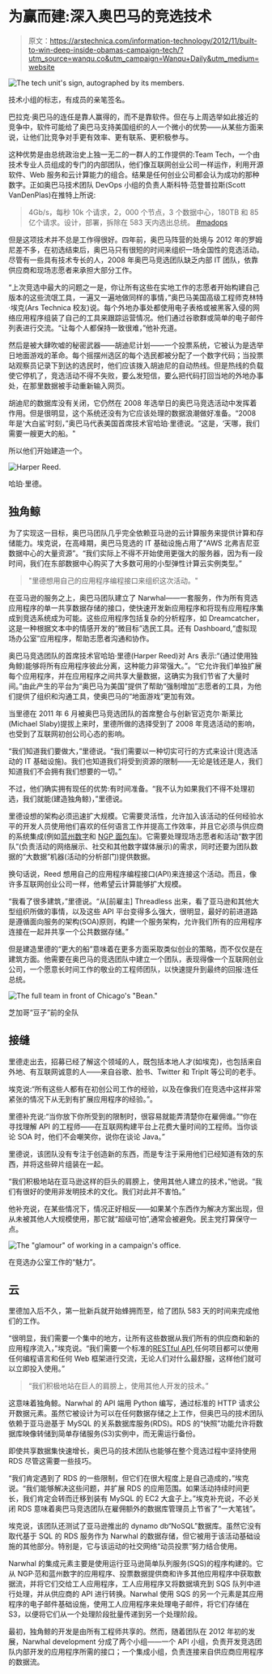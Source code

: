 # 为赢而建:深入奥巴马的竞选技术

> 原文：<https://arstechnica.com/information-technology/2012/11/built-to-win-deep-inside-obamas-campaign-tech/?utm_source=wanqu.co&utm_campaign=Wanqu+Daily&utm_medium=website>

![The tech unit's sign, autographed by its members.](img/69549e514964cd86fdab9dcf30591492.png)



技术小组的标志，有成员的亲笔签名。





巴拉克·奥巴马的连任是靠人赢得的，而不是靠软件。但在与上周选举如此接近的竞争中，软件可能给了奥巴马支持美国组织的人一个微小的优势——从某些方面来说，让他们比竞争对手更有效率、更有联系、更积极参与。

这种优势是由总统政治史上独一无二的一群人的工作提供的:Team Tech，一个由技术专业人员组成的专门的内部团队，他们像互联网创业公司一样运作，利用开源软件、Web 服务和云计算能力的组合。结果是任何创业公司都会认为成功的那种数字。正如奥巴马技术团队 DevOps 小组的负责人斯科特·范登普拉斯(Scott VanDenPlas)在推特上所说:

> 4Gb/s，每秒 10k 个请求，2，000 个节点，3 个数据中心，180TB 和 85 亿个请求。设计，部署，拆除在 583 天内选出总统。 [#madops](https://twitter.com/search?q=%23madops&src=hash)

但是这项技术并不总是工作得很好。四年前，奥巴马阵营的处境与 2012 年的罗姆尼差不多，在初选结束后，奥巴马只有很短的时间来组织一场全国性的竞选活动。尽管有一些具有技术专长的人，2008 年奥巴马竞选团队缺乏内部 IT 团队，依靠供应商和现场志愿者来承担大部分工作。

“上次竞选中最大的问题之一是，你让所有这些在实地工作的志愿者开始构建自己版本的这些流氓工具，一遍又一遍地做同样的事情，”奥巴马美国高级工程师克林特·埃克(Ars Technica 校友)说。每个外地办事处都使用电子表格或被黑客入侵的网络应用程序组装了自己的工具来跟踪运营情况。他们通过谷歌群或简单的电子邮件列表进行交流。“让每个人都保持一致很难，”他补充道。

然后是被大肆吹嘘的秘密武器——胡迪尼计划——一个投票系统，它被认为是选举日地面游戏的革命。每个摇摆州选区的每个选民都被分配了一个数字代码；当投票站观察员记录下到达的选民时，他们应该拨入胡迪尼的自动热线。但是热线的负载使它停机了，竞选活动不得不失败，要么发短信，要么把代码打回当地的外地办事处，在那里数据被手动重新输入网页。

胡迪尼的数据库没有关闭，它仍然在 2008 年选举日的奥巴马竞选活动中发挥着作用。但是很明显，这个系统还没有为它应该处理的数据浪潮做好准备。“2008 年是‘大白鲨’时刻，”奥巴马代表美国首席技术官哈珀·里德说。“这是，‘天哪，我们需要一艘更大的船。"

所以他们开始建造一个。

![Harper Reed.](img/3e7cca10382aac56d8e62e2257500037.png)



哈珀·里德。





## 独角鲸

为了实现这一目标，奥巴马团队几乎完全依赖亚马逊的云计算服务来提供计算和存储能力。埃克说，在高峰期，奥巴马竞选的 IT 基础设施占用了“AWS 北弗吉尼亚数据中心的大量资源”。“我们实际上不得不开始使用更强大的服务器，因为有一段时间，我们在东部数据中心购买了大多数可用的小型弹性计算云实例类型。”

> "里德想用自己的应用程序编程接口来组织这次活动。"

在亚马逊的服务之上，奥巴马团队建立了 Narwhal——一套服务，作为所有竞选应用程序的单一共享数据存储的接口，使快速开发新应用程序和将现有应用程序集成到竞选系统成为可能。这些应用程序包括复杂的分析程序，如 Dreamcatcher，这是一种根据文本中的情感开发的“微目标”选民工具。还有 Dashboard,“虚拟现场办公室”应用程序，帮助志愿者沟通和协作。

奥巴马竞选团队的首席技术官哈珀·里德(Harper Reed)对 Ars 表示:“(通过使用独角鲸)能够将所有应用程序彼此分离，这种能力非常强大。”。“它允许我们单独扩展每个应用程序，并在应用程序之间共享大量数据，这确实为我们节省了大量时间。”由此产生的平台为“奥巴马为美国”提供了帮助“强制增加”志愿者的工具，为他们提供了组织和沟通工具，使奥巴马的“地面游戏”更加有效。

当里德在 2011 年 6 月被奥巴马竞选团队的首席整合与创新官迈克尔·斯莱比(Michael Slaby)提拔上来时，里德所做的选择受到了 2008 年竞选活动的影响，也受到了互联网初创公司心态的影响。

“我们知道我们要做大，”里德说。“我们需要以一种切实可行的方式来设计(竞选活动的 IT 基础设施)。我们也知道我们将受到资源的限制——无论是钱还是人，我们知道我们不会拥有我们想要的一切。”

不过，他们确实拥有现任的优势:有时间准备。“我不认为如果我们不得不处理初选，我们就能(建造独角鲸)，”里德说。

里德设想的架构必须迅速扩大规模。它需要灵活性，允许加入该活动的任何经验水平的开发人员使用他们喜欢的任何语言工作并提高工作效率，并且它必须与供应商的系统集成(例如[蓝州数字](http://www.bluestatedigital.com)和 [NGP 面包车](http://www.ngpvan.com))。它需要处理现场志愿者和活动“数字团队”(负责活动的网络展示、社交和其他数字媒体展示)的需求，同时还要为团队数据的“大数据”机器(活动的分析部门)提供数据。

换句话说，Reed 想用自己的应用程序编程接口(API)来连接这个活动。而且，像许多互联网创业公司一样，他希望云计算能够扩大规模。

“我看了很多建筑，”里德说。“从[前雇主] Threadless 出来，看了亚马逊和其他大型组织所做的事情，以及这些 API 平台变得多么强大，很明显，最好的前进道路是遵循面向服务的架构(SOA)原则，构建一个服务架构，允许我们所有的应用程序连接在一起并共享一个公共数据存储。”

但是建造里德的“更大的船”意味着在更多方面采取类似创业的策略，而不仅仅是在建筑方面。他需要在奥巴马的竞选团队中建立一个团队，表现得像一个互联网创业公司，一个愿意长时间工作的敬业的工程师团队，以快速提升到最终的回报:连任总统。

![The full team in front of Chicago's "Bean."](img/8cf8d5dd5b53a4d0c3a5ec2a96dfe398.png)



芝加哥“豆子”前的全队





## 接缝

里德走出去，招募已经了解这个领域的人，既包括本地人才(如埃克)，也包括来自外地、有互联网诚意的人——来自谷歌、脸书、Twitter 和 TripIt 等公司的老手。

埃克说:“所有这些人都有在初创公司工作的经验，以及在像我们在竞选中这样非常紧张的情况下从无到有扩展应用程序的经验。”。

里德补充说:“当你放下你所受到的限制时，很容易就能弄清楚你在雇佣谁。”“你在寻找理解 API 的工程师——在互联网构建平台上花费大量时间的工程师。当你谈论 SOA 时，他们不会嘲笑你，说你在谈论 Java。”

里德说，该团队没有专注于创造新的东西，而是专注于采用他们已经知道有效的东西，并将这些碎片组装在一起。

“我们积极地站在亚马逊这样的巨头的肩膀上，使用其他人建立的技术，”他说。“我们有很好的使用非发明技术的文化。我们对此并不害怕。”

他补充说，在某些情况下，情况正好相反——如果某个东西作为解决方案出现，但从未被其他人大规模使用，那它就“超级可怕”,通常会被避免。民主党打算保守一点。

![The "glamour" of working in a campaign's office.](img/0723f0dba0e06cce15a6babb08487ff1.png)



在竞选办公室工作的“魅力”。





## 云

里德加入后不久，第一批新兵就开始蜂拥而至，给了团队 583 天的时间来完成他们的工作。

“很明显，我们需要一个集中的地方，让所有这些数据从我们所有的供应商和新的应用程序流入，”埃克说。“我们需要一个标准的[RESTful API](http://stackoverflow.com/questions/671118/what-exactly-is-restful-programming),任何项目都可以使用任何编程语言和任何 Web 框架进行交流，无论人们对什么最舒服，这样他们就可以立即投入使用。”

> “我们积极地站在巨人的肩膀上，使用其他人开发的技术。”

这意味着独角鲸。Narwhal 的 API 端用 Python 编写，通过标准的 HTTP 请求公开数据元素。虽然它被设计为可以在任何数据存储之上工作，但奥巴马的技术团队依赖于亚马逊基于 MySQL 的关系数据库服务(RDS)。RDS 的“快照”功能允许将数据库映像转储到简单存储服务(S3)实例中，而无需运行备份。

即使共享数据集快速增长，奥巴马的技术团队也能够在整个竞选过程中坚持使用 RDS 尽管这需要一些技巧。

“我们肯定遇到了 RDS 的一些限制，但它们在很大程度上是自己造成的，”埃克说。“我们能够解决这些问题，并扩展 RDS 的应用范围。如果活动持续时间更长，我们肯定会转而迁移到装有 MySQL 的 EC2 大盒子上。”埃克补充说，不必关闭 RDS 意味着奥巴马竞选团队在雇佣额外的数据库管理员上节省了“一大笔钱”。

埃克说，该团队还测试了亚马逊推出的 dynamo db“NoSQL”数据库。虽然它没有取代基于 SQL 的 RDS 服务作为 Narwhal 的数据存储，但它被用于该活动基础设施的其他部分。特别是，它与该运动的社交网络“动员投票”努力结合使用。

Narwhal 的集成元素主要是使用运行亚马逊简单队列服务(SQS)的程序构建的。它从 NGP·范和蓝州数字的应用程序、投票数据提供商和许多其他应用程序中获取数据流，并将它们交给工人应用程序，工人应用程序又将数据填充到 SQS 队列中进行处理，并从供应商的 API 进行转换。Narwhal 使用 SQS 的另一个元素是其应用程序的电子邮件基础设施，使用工人应用程序来处理电子邮件，将它们存储在 S3，以便将它们从一个处理阶段批量传递到另一个处理阶段。

最初，独角鲸的开发是由所有工程师共享的。然而，随着团队在 2012 年初的发展，Narwhal development 分成了两个小组——一个 API 小组，负责开发竞选团队内部开发的应用程序所需的接口；一个集成小组，负责连接来自供应商应用程序的数据流。